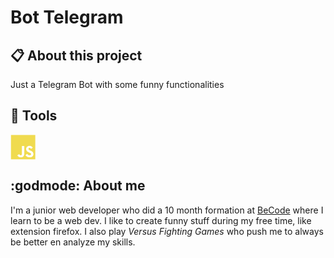 # Bot Telegram

## :clipboard: **About this project**

Just a Telegram Bot with some funny functionalities

## :wrench: **Tools**
<div style="display: flex;">
<img src='https://raw.githubusercontent.com/devicons/devicon/2809b567852a4648062a2d3e7c1c531367458c0b/icons/javascript/javascript-plain.svg' width='40px'>
</div>

## :godmode: **About me**
I'm a junior web developer who did a 10 month formation at [BeCode]('http://Becode.org') where I learn to be a web dev. 
I like to create funny stuff during my free time, like extension firefox. I also play *Versus Fighting Games* who push me to always be better en analyze my skills.

